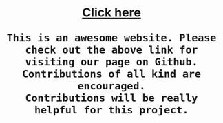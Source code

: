 <h1 align="center">
    <a href="https://tomrdh.github.io/da-website/main">Click here</a>
    
    
    This is an awesome website. Please check out the above link for visiting our page on Github.
    Contributions of all kind are encouraged.
    Contributions will be really helpful for this project.
    
</h1>
